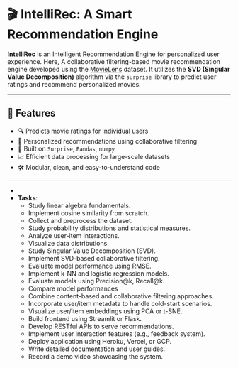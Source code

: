 # 🎬 IntelliRec: A Smart Recommendation Engine 

**IntelliRec** is an Intelligent Recommendation Engine for personalized user experience.
Here, A collaborative filtering-based movie recommendation engine developed using the [MovieLens](https://grouplens.org/datasets/movielens/) dataset. It utilizes the **SVD (Singular Value Decomposition)** algorithm via the `surprise` library to predict user ratings and recommend personalized movies.

---


## 📌 Features

- 🔍 Predicts movie ratings for individual users
- 🎯 Personalized recommendations using collaborative filtering
- 🧠 Built on `Surprise`, `Pandas`, `numpy`
- 📈 Efficient data processing for large-scale datasets
- 🛠 Modular, clean, and easy-to-understand code

---


-
- **Tasks**:
    - Study linear algebra fundamentals.
    - Implement cosine similarity from scratch.
    - Collect and preprocess the dataset.
    - Study probability distributions and statistical measures.
    - Analyze user-item interactions.
    - Visualize data distributions.
    - Study Singular Value Decomposition (SVD).
    - Implement SVD-based collaborative filtering.
    - Evaluate model performance using RMSE.
    - Implement k-NN and logistic regression models.
    - Evaluate models using Precision@k, Recall@k.
    - Compare model performances
    - Combine content-based and collaborative filtering approaches.
    - Incorporate user/item metadata to handle cold-start scenarios.
    - Visualize user/item embeddings using PCA or t-SNE.
    - Build frontend using Streamlit or Flask.
    - Develop RESTful APIs to serve recommendations.
    - Implement user interaction features (e.g., feedback system).
    - Deploy application using Heroku, Vercel, or GCP.
    - Write detailed documentation and user guides.
    - Record a demo video showcasing the system.
